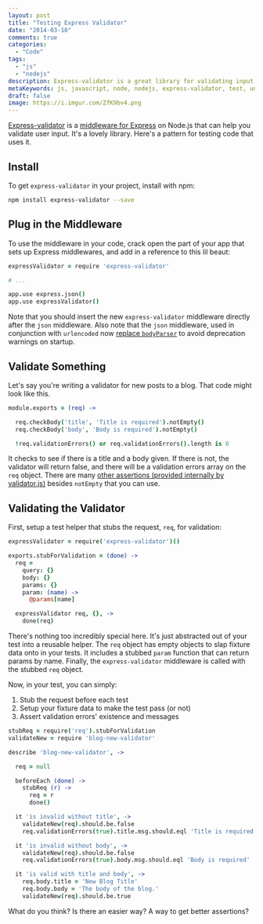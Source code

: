 ```yaml
---
layout: post
title: "Testing Express Validator"
date: "2014-03-10"
comments: true
categories:
  - "Code"
tags:
  - "js"
  - "nodejs"
description: Express-validator is a great library for validating input.  Here's how you might test code that uses it.
metaKeywords: js, javascript, node, nodejs, express-validator, test, unit test
draft: false
image: https://i.imgur.com/ZfK9bv4.png
---
```


[Express-validator](https://github.com/ctavan/express-validator) is a [middleware for Express](http://expressjs.com/api.html#middleware) on Node.js that can help you validate user input.  It's a lovely library.  Here's a pattern for testing code that uses it.

<!--more-->

## Install

To get `express-validator` in your project, install with npm:

```bash
npm install express-validator --save
```

## Plug in the Middleware

To use the middleware in your code, crack open the part of your app that sets up Express middlewares, and add in a reference to this lil beaut:

```coffeescript
expressValidator = require 'express-validator'

# ...

app.use express.json()
app.use expressValidator()
```

Note that you should insert the new `express-validator` middleware directly after the `json` middleware.  Also note that the `json` middleware, used in conjunction with `urlencoded` now [replace `bodyParser`](http://andrewkelley.me/post/do-not-use-bodyparser-with-express-js.html) to avoid deprecation warnings on startup.

## Validate Something

Let's say you're writing a validator for new posts to a blog.  That code might look like this.

```coffeescript
module.exports = (req) ->

  req.checkBody('title', 'Title is required').notEmpty()
  req.checkBody('body', 'Body is required').notEmpty()

  !req.validationErrors() or req.validationErrors().length is 0
```

It checks to see if there is a title and a body given.  If there is not, the validator will return false, and there will be a validation errors array on the `req` object.  There are many [other assertions (provided internally by validator.js)](https://github.com/chriso/validator.js) besides `notEmpty` that you can use.

## Validating the Validator

First, setup a test helper that stubs the request, `req`, for validation:

```coffeescript
expressValidator = require('express-validator')()

exports.stubForValidation = (done) ->
  req =
    query: {}
    body: {}
    params: {}
    param: (name) ->
      @params[name]

  expressValidator req, {}, ->
    done(req)
```

There's nothing too incredibly special here.  It's just abstracted out of your test into a reusable helper.  The `req` object has empty objects to slap fixture data onto in your tests.  It includes a stubbed `param` function that can return params by name.  Finally, the `express-validator` middleware is called with the stubbed `req` object.

Now, in your test, you can simply:

1. Stub the request before each test
2. Setup your fixture data to make the test pass (or not)
3. Assert validation errors' existence and messages

```coffeescript
stubReq = require('req').stubForValidation
validateNew = require 'blog-new-validator'

describe 'blog-new-validator', ->

  req = null

  beforeEach (done) ->
    stubReq (r) ->
      req = r
      done()

  it 'is invalid without title', ->
    validateNew(req).should.be.false
    req.validationErrors(true).title.msg.should.eql 'Title is required'

  it 'is invalid without body', ->
    validateNew(req).should.be.false
    req.validationErrors(true).body.msg.should.eql 'Body is required'

  it 'is valid with title and body', ->
    req.body.title = 'New Blog Title'
    req.body.body = 'The body of the blog.'
    validateNew(req).should.be.true
```

What do you think?  Is there an easier way?  A way to get better assertions?



